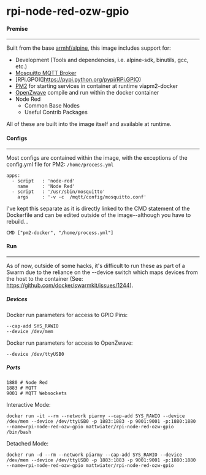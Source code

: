 # rpi-node-red-ozw-gpio

#### Premise
---
Built from the base [armhf/alpine](https://hub.docker.com/r/armhf/alpine/), this image includes support for:
* Development (Tools and dependencies, i.e. alpine-sdk, binutils, gcc, etc.)
* [Mosquitto MQTT Broker](https://mosquitto.org/)
* [RPi.GPOI(]https://pypi.python.org/pypi/RPi.GPIO)
* [PM2](http://pm2.keymetrics.io/) for starting services in container at runtime viapm2-docker
* [OpenZwave](https://github.com/OpenZWave/open-zwave) compile and run within the docker container
* Node Red
  * Common Base Nodes
  * Useful Contrib Packages

All of these are built into the image itself and available at runtime.

#### Configs
---
Most configs are contained within the image, with the exceptions of the config.yml file for PM2: `/home/process.yml`

```
apps:
  - script   : 'node-red'
    name     : 'Node Red'
  - script   : '/usr/sbin/mosquitto'
    args     : '-v -c  /mqtt/config/mosquitto.conf'
```

I've kept this separate as it is directly linked to the CMD statement of the Dockerfile and can be edited outside of the image--although you have to rebuild...

`CMD ["pm2-docker", "/home/process.yml"]`

#### Run
---
As of now, outside of some hacks, it's difficult to run these as part of a Swarm due to the reliance on the --device switch which maps devices from the host to the container (See: https://github.com/docker/swarmkit/issues/1244).

##### Devices
Docker run parameters for access to GPIO Pins:
```
--cap-add SYS_RAWIO
--device /dev/mem
```

Docker run parameters for access to OpenZwave:
```
--device /dev/ttyUSB0
```

##### Ports
```
1880 # Node Red
1883 # MQTT
9001 # MQTT Websockets
```

Interactive Mode:
```
docker run -it --rm --network piarmy --cap-add SYS_RAWIO --device /dev/mem --device /dev/ttyUSB0 -p 1883:1883 -p 9001:9001 -p:1880:1880 --name=rpi-node-red-ozw-gpio mattwiater/rpi-node-red-ozw-gpio /bin/bash
```

Detached Mode:
```
docker run -d --rm --network piarmy --cap-add SYS_RAWIO --device /dev/mem --device /dev/ttyUSB0 -p 1883:1883 -p 9001:9001 -p:1880:1880 --name=rpi-node-red-ozw-gpio mattwiater/rpi-node-red-ozw-gpio
```